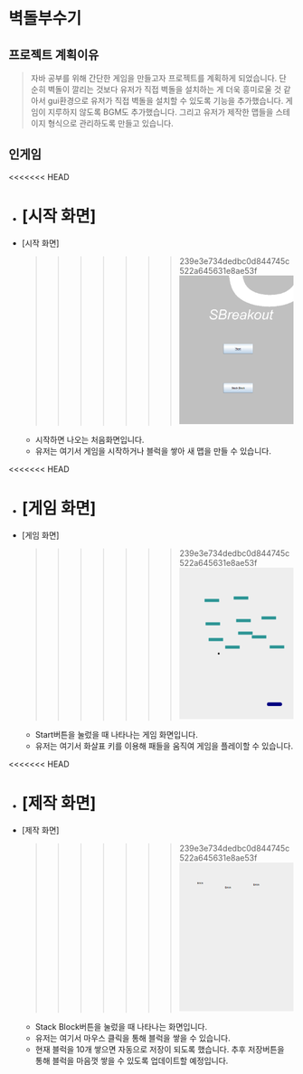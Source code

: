 # 벽돌부수기

## 프로젝트 계획이유

> 자바 공부를 위해 간단한 게임을 만들고자 프로젝트를 계획하게 되었습니다. 단순히 벽돌이 깔리는 것보다 유저가 직접 벽돌을 설치하는 게 더욱 흥미로울 것 같아서 gui환경으로 유저가 직접 벽돌을 설치할 수 있도록 기능을 추가했습니다. 게임이 지루하지 않도록 BGM도 추가했습니다. 그리고 유저가 제작한 맵들을 스테이지 형식으로 관리하도록 만들고 있습니다.

## 인게임

<<<<<<< HEAD

- # [시작 화면]
- [시작 화면]

  > > > > > > > 239e3e734dedbc0d844745c522a645631e8ae53f
  > > > > > > > <img src="/img/BO시작화면.PNG"></img>

  - 시작하면 나오는 처음화면입니다.
  - 유저는 여기서 게임을 시작하거나 블럭을 쌓아 새 맵을 만들 수 있습니다.

<<<<<<< HEAD

- # [게임 화면]
- [게임 화면]

  > > > > > > > 239e3e734dedbc0d844745c522a645631e8ae53f
  > > > > > > > <img src="/img/BO게임화면.PNG"></img>

  - Start버튼을 눌렀을 때 나타나는 게임 화면입니다.
  - 유저는 여기서 화살표 키를 이용해 패들을 움직여 게임을 플레이할 수 있습니다.

<<<<<<< HEAD

- # [제작 화면]
- [제작 화면]
  > > > > > > > 239e3e734dedbc0d844745c522a645631e8ae53f
  > > > > > > > <img src="/img/BO제작화면.PNG"></img>
  - Stack Block버튼을 눌렀을 때 나타나는 화면입니다.
  - 유저는 여기서 마우스 클릭을 통해 블럭을 쌓을 수 있습니다.
  - 현재 블럭을 10개 쌓으면 자동으로 저장이 되도록 했습니다. 추후 저장버튼을 통해 블럭을 마음껏 쌓을 수 있도록 업데이트할 예정입니다.
